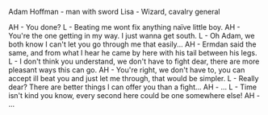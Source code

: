 Adam Hoffman - man with sword
Lisa - Wizard, cavalry general

AH - You done?
L -  Beating me wont fix anything naïve little boy.
AH - You're the one getting in my way. I just wanna get south.
L -  Oh Adam, we both know I can't let you go through me that easily...
AH - Ermdan said the same, and from what I hear he came by here with his tail between his legs.
L - I don't think you understand, we don't have to fight dear, there are more pleasant ways this can go.
AH - You're right, we don't have to, you can accept ill beat you and just let me through, that would be simpler.
L - Really dear? There are better things I can offer you than a fight...
AH - ...
L - Time isn't kind you know, every second here could be one somewhere else!
AH - ...
